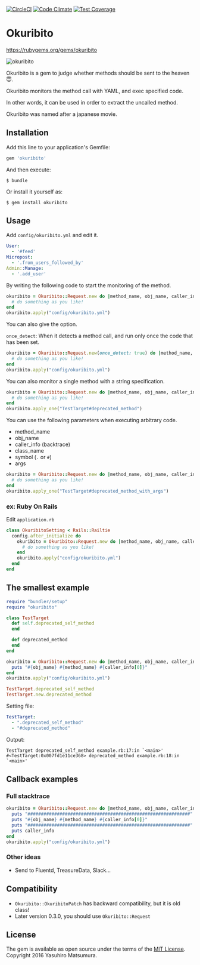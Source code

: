 [![CircleCI](https://circleci.com/gh/muramurasan/okuribito/tree/master.svg?style=svg)](https://circleci.com/gh/muramurasan/okuribito/tree/master)
[![Code Climate](https://codeclimate.com/github/muramurasan/okuribito.png)](https://codeclimate.com/github/muramurasan/okuribito)
[![Test Coverage](https://codeclimate.com/github/muramurasan/okuribito/badges/coverage.svg)](https://codeclimate.com/github/muramurasan/okuribito/coverage)

# Okuribito

https://rubygems.org/gems/okuribito

![okuribito](okuribito_logo.png)

Okuribito is a gem to judge whether methods should be sent to the heaven :innocent:.

Okuribito monitors the method call with YAML, and exec specified code.

In other words, it can be used in order to extract the uncalled method.

Okuribito was named after a japanese movie.

## Installation

Add this line to your application's Gemfile:

```ruby
gem 'okuribito'
```

And then execute:

    $ bundle

Or install it yourself as:

    $ gem install okuribito

## Usage

Add `config/okuribito.yml` and edit it.

```yml
User:
  - '#feed'
Micropost:
  - '.from_users_followed_by'
Admin::Manage:
  - '.add_user'
```

By writing the following code to start the monitoring of the method.

```ruby
okuribito = Okuribito::Request.new do |method_name, obj_name, caller_info|
  # do something as you like!
end
okuribito.apply("config/okuribito.yml")
```

You can also give the option.

`once_detect`: When it detects a method call, and run only once the code that has been set.

```ruby
okuribito = Okuribito::Request.new(once_detect: true) do |method_name, obj_name, caller_info|
  # do something as you like!
end
okuribito.apply("config/okuribito.yml")
```

You can also monitor a single method with a string specification.

```ruby
okuribito = Okuribito::Request.new do |method_name, obj_name, caller_info|
  # do something as you like!
end
okuribito.apply_one("TestTarget#deprecated_method")
```

You can use the following parameters when executing arbitrary code.

* method_name
* obj_name
* caller_info (backtrace)
* class_name
* symbol (`.` or `#`)
* args

```ruby
okuribito = Okuribito::Request.new do |method_name, obj_name, caller_info, class_name, symbol, args|
  # do something as you like!
end
okuribito.apply_one("TestTarget#deprecated_method_with_args")
```

### ex: Ruby On Rails

Edit `application.rb`

```ruby
class OkuribitoSetting < Rails::Railtie
  config.after_initialize do
    okuribito = Okuribito::Request.new do |method_name, obj_name, caller_info|
      # do something as you like!
    end
    okuribito.apply("config/okuribito.yml")
  end
end
```

## The smallest example

```ruby
require "bundler/setup"
require "okuribito"

class TestTarget
  def self.deprecated_self_method
  end

  def deprecated_method
  end
end

okuribito = Okuribito::Request.new do |method_name, obj_name, caller_info|
  puts "#{obj_name} #{method_name} #{caller_info[0]}"
end
okuribito.apply("config/okuribito.yml")

TestTarget.deprecated_self_method
TestTarget.new.deprecated_method
```

Setting file:

```okuribito.yml
TestTarget:
  - ".deprecated_self_method"
  - "#deprecated_method"

```

Output:

```output
TestTarget deprecated_self_method example.rb:17:in `<main>'
#<TestTarget:0x007fd1e11ce368> deprecated_method example.rb:18:in `<main>'
```

## Callback examples

### Full stacktrace

```ruby
okuribito = Okuribito::Request.new do |method_name, obj_name, caller_info|
  puts "#############################################################"
  puts "#{obj_name} #{method_name} #{caller_info[0]}"
  puts "#############################################################"
  puts caller_info
end
okuribito.apply("config/okuribito.yml")
```

### Other ideas
- Send to Fluentd, TreasureData, Slack...

## Compatibility
- `Okuribito::OkuribitoPatch` has backward compatibility, but it is old class!
- Later version 0.3.0, you should use `Okuribito::Request`


## License

The gem is available as open source under the terms of the [MIT License](http://opensource.org/licenses/MIT).
Copyright 2016 Yasuhiro Matsumura.
